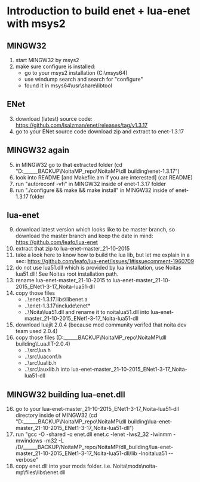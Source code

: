 # Introduction to build enet + lua-enet with msys2

## MINGW32

1. start MINGW32 by msys2
2. make sure configure is installed:
    - go to your msys2 installation (C:\msys64\)
    - use windump search and search for "configure"
    - found it in msys64\usr\share\libtool

## ENet

3. download (latest) source code: <https://github.com/lsalzman/enet/releases/tag/v1.3.17>
4. go to your ENet source code download zip and extract to enet-1.3.17

## MINGW32 again

5. in MINGW32 go to that extracted folder (cd "D:\______BACKUP\NoitaMP_repo\NoitaMP\dll building\enet-1.3.17")
6. look into README [and Makefile.am if you are interested] (cat README)
7. run "autoreconf -vfi" in MINGW32 inside of enet-1.3.17 folder
8. run "./configure && make && make install" in MINGW32 inside of enet-1.3.17 folder

## lua-enet

9. download latest version which looks like to be master branch, so download the master branch and keep the date in mind: https://github.com/leafo/lua-enet
10. extract that zip to lua-enet-master_21-10-2015
11. take a look here to know how to build the lua lib, but let me explain in a sec: https://github.com/leafo/lua-enet/issues/1#issuecomment-1960709
12. do not use lua51.dll which is provided by lua installation, use Noitas lua51.dll! See Noitas root installation path.
13. rename lua-enet-master_21-10-2015 to lua-enet-master_21-10-2015_ENet1-3-17_Noita-lua51-dll
14. copy those files
    - ..\enet-1.3.17\.libs\libenet.a
    - ..\enet-1.3.17\include\enet\*
    - ..\Noita\lua51.dll and rename it to noitalua51.dll
        into lua-enet-master_21-10-2015_ENet1-3-17_Noita-lua51-dll
15. download luajit 2.0.4 (because mod community verifed that noita dev team used 2.0.4)
16. copy those files (D:\______BACKUP\NoitaMP_repo\NoitaMP\dll building\LuaJIT-2.0.4)
    - ..\src\lua.h
    - ..\src\luaconf.h
    - ..\src\lualib.h
    - ..\src\lauxlib.h
        into lua-enet-master_21-10-2015_ENet1-3-17_Noita-lua51-dll

## MINGW32 building lua-enet.dll

16. go to your lua-enet-master_21-10-2015_ENet1-3-17_Noita-lua51-dll directory inside of MINGW32 (cd "D:\______BACKUP\NoitaMP_repo\NoitaMP\dll building\lua-enet-master_21-10-2015_ENet1-3-17_Noita-lua51-dll")
17. run "gcc -O -shared -o enet.dll enet.c -lenet -lws2_32 -lwinmm -mwindows -m32 -L /D/______BACKUP/NoitaMP_repo/NoitaMP/dll_building/lua-enet-master_21-10-2015_ENet1-3-17_Noita-lua51-dll/lib -lnoitalua51 --verbose"
18. copy enet.dll into your mods folder. i.e. Noita\mods\noita-mp\files\libs\enet.dll